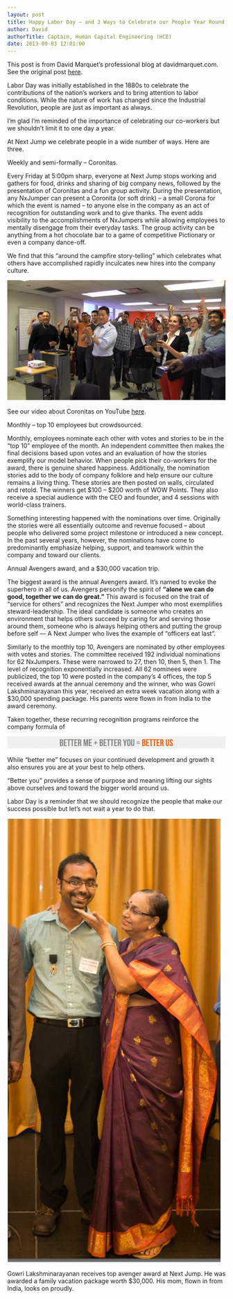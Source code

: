 ```yaml
---
layout: post
title: Happy Labor Day — and 3 Ways to Celebrate our People Year Round
author: David
authorTitle: Captain, Human Capital Engineering (HCE)
date: 2013-09-03 12:01:00
---
```


This post is from David Marquet’s professional blog at davidmarquet.com. See the original post [here](http://davidmarquet.com/2013/09/happy-labor-day-and-3-ways-to-celebrate-our-people-year-round/).

Labor Day was initially established in the 1880s to celebrate the contributions of the nation’s workers and to bring attention to labor conditions.  While the nature of work has changed since the Industrial Revolution, people are just as important as always.

I’m glad I’m reminded of the importance of celebrating our co-workers but we shouldn’t limit it to one day a year.

At Next Jump we celebrate people in a wide number of ways. Here are three.

Weekly and semi-formally – Coronitas.

Every Friday at 5:00pm sharp, everyone at Next Jump stops working and gathers for food, drinks and sharing of big company news, followed by the presentation of Coronitas and a fun group activity. During the presentation, any NxJumper can present a Coronita (or soft drink) – a small Corona for which the event is named – to anyone else in the company as an act of recognition for outstanding work and to give thanks. The event adds visibility to the accomplishments of NxJumpers while allowing employees to mentally disengage from their everyday tasks. The group activity can be anything from a hot chocolate bar to a game of competitive Pictionary or even a company dance-off.

We find that this “around the campfire story-telling” which celebrates what others have accomplished rapidly inculcates new hires into the company culture.

![Coronitas in Mirage](/images/coronitas_mirage.png)

See our video about Coronitas on YouTube [here](http://www.youtube.com/watch?v=cgmx0f8734Y#t=61).

Monthly – top 10 employees but crowdsourced.

Monthly, employees nominate each other with votes and stories to be in the “top 10” employee of the month. An independent committee then makes the final decisions based upon votes and an evaluation of how the stories exemplify our model behavior. When people pick their co-workers for the award, there is genuine shared happiness. Additionally, the nomination stories add to the body of company folklore and help ensure our culture remains a living thing. These stories are then posted on walls, circulated and retold. The winners get $100 – $200 worth of WOW Points. They also receive a special audience with the CEO and founder, and 4 sessions with world-class trainers.

Something interesting happened with the nominations over time. Originally the stories were all essentially outcome and revenue focused – about people who delivered some project milestone or introduced a new concept. In the past several years, however, the nominations have come to predominantly emphasize helping, support, and teamwork within the company and toward our clients.

Annual Avengers award, and a $30,000 vacation trip.

The biggest award is the annual Avengers award. It’s named to evoke the superhero in all of us. Avengers personify the spirit of **“alone we can do good, together we can do great.”** This award is focused on the trait of “service for others” and recognizes the Next Jumper who most exemplifies steward-leadership. The ideal candidate is someone who creates an environment that helps others succeed by caring for and serving those around them, someone who is always helping others and putting the group before self — A Next Jumper who lives the example of “officers eat last”.

Similarly to the monthly top 10, Avengers are nominated by other employees with votes and stories. The committee received 192 individual nominations for 62 NxJumpers. These were narrowed to 27, then 10, then 5, then 1. The level of recognition exponentially increased. All 62 nominees were publicized, the top 10 were posted in the company’s 4 offices, the top 5 received awards at the annual ceremony and the winner, who was Gowri Lakshminarayanan this year, received an extra week vacation along with a $30,000 spending package. His parents were flown in from India to the award ceremony.

Taken together, these recurring recognition programs reinforce the company formula of

![Better me plus you equals us](/images/better_me_you_us_strip.png)

While “better me” focuses on your continued development and growth it also ensures you are at your best to help others.

“Better you” provides a sense of purpose and meaning lifting our sights above ourselves and toward the bigger world around us.

Labor Day is a reminder that we should recognize the people that make our success possible but let’s not wait a year to do that.

![Gowri and his mom](/images/gowri_and_mom.jpg)

Gowri Lakshminarayanan receives top avenger award at Next Jump. He was awarded a family vacation package worth $30,000. His mom, flown in from India, looks on proudly.

